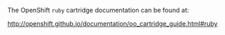 The OpenShift `ruby` cartridge documentation can be found at:

http://openshift.github.io/documentation/oo_cartridge_guide.html#ruby
